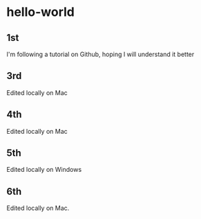 # hello-world
## 1st
I'm following a tutorial on Github, hoping I will understand it better
## 3rd
Edited locally on Mac
## 4th
Edited locally on Mac
## 5th
Edited locally on Windows
## 6th
Edited locally on Mac.
